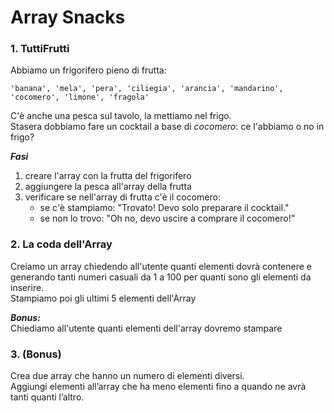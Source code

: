 # Array Snacks


### 1. TuttiFrutti

Abbiamo un frigorifero pieno di frutta:

    'banana', 'mela', 'pera', 'ciliegia', 'arancia', 'mandarino', 'cocomero', 'limone', 'fragola'

C'è anche una pesca sul tavolo, la mettiamo nel frigo.  
Stasera dobbiamo fare un cocktail a base di *cocomero*: ce l'abbiamo o no in frigo?

***Fasi***
1. creare l'array con la frutta del frigorifero
2. aggiungere la pesca all'array della frutta
3. verificare se nell'array di frutta c'è il cocomero:
    - se c'è stampiamo: "Trovato! Devo solo preparare il cocktail."
    - se non lo trovo: "Oh no, devo uscire a comprare il cocomero!"

### 2. La coda dell'Array

Creiamo un array chiedendo all'utente quanti elementi dovrà contenere e generando tanti numeri casuali da 1 a 100 per quanti sono gli elementi da inserire.  
Stampiamo poi gli ultimi 5 elementi dell'Array

***Bonus:***  
Chiediamo all'utente quanti elementi dell'array dovremo stampare

### 3. (Bonus)
Crea due array che hanno un numero di elementi diversi.  
Aggiungi elementi all’array che ha meno elementi fino a quando ne avrà tanti quanti l’altro.
